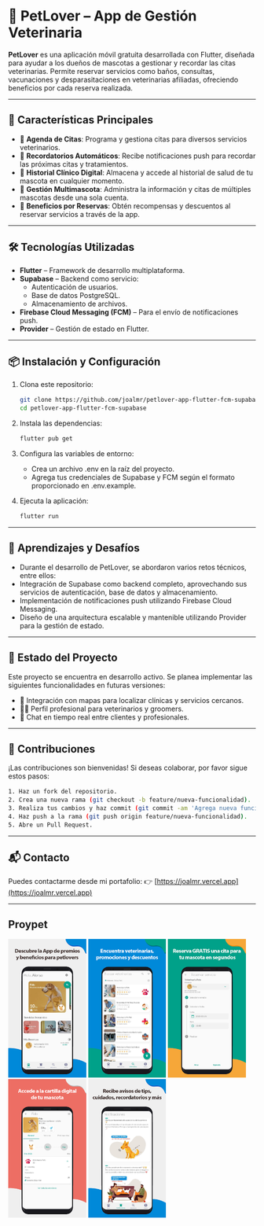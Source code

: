 # 🐾 PetLover – App de Gestión Veterinaria

**PetLover** es una aplicación móvil gratuita desarrollada con Flutter, diseñada para ayudar a los dueños de mascotas a gestionar y recordar las citas veterinarias. Permite reservar servicios como baños, consultas, vacunaciones y desparasitaciones en veterinarias afiliadas, ofreciendo beneficios por cada reserva realizada.

---

## 🚀 Características Principales

- 📅 **Agenda de Citas**: Programa y gestiona citas para diversos servicios veterinarios.
- 🔔 **Recordatorios Automáticos**: Recibe notificaciones push para recordar las próximas citas y tratamientos.
- 🧾 **Historial Clínico Digital**: Almacena y accede al historial de salud de tu mascota en cualquier momento.
- 🐶 **Gestión Multimascota**: Administra la información y citas de múltiples mascotas desde una sola cuenta.
- 🎁 **Beneficios por Reservas**: Obtén recompensas y descuentos al reservar servicios a través de la app.

---

## 🛠️ Tecnologías Utilizadas

- **Flutter** – Framework de desarrollo multiplataforma.
- **Supabase** – Backend como servicio:
  - Autenticación de usuarios.
  - Base de datos PostgreSQL.
  - Almacenamiento de archivos.
- **Firebase Cloud Messaging (FCM)** – Para el envío de notificaciones push.
- **Provider** – Gestión de estado en Flutter.

---

## 📦 Instalación y Configuración

1. Clona este repositorio:

   ```bash
   git clone https://github.com/joalmr/petlover-app-flutter-fcm-supabase.git
   cd petlover-app-flutter-fcm-supabase
   ```

2. Instala las dependencias:
   ```bash
   flutter pub get
   ```

3. Configura las variables de entorno:
   - Crea un archivo .env en la raíz del proyecto.
   - Agrega tus credenciales de Supabase y FCM según el formato proporcionado en .env.example.

4. Ejecuta la aplicación:
   ```bash
   flutter run
   ```

---

## 🧠 Aprendizajes y Desafíos
- Durante el desarrollo de PetLover, se abordaron varios retos técnicos, entre ellos:
- Integración de Supabase como backend completo, aprovechando sus servicios de autenticación, base de datos y almacenamiento.
- Implementación de notificaciones push utilizando Firebase Cloud Messaging.
- Diseño de una arquitectura escalable y mantenible utilizando Provider para la gestión de estado.

---

## 📌 Estado del Proyecto
Este proyecto se encuentra en desarrollo activo. Se planea implementar las siguientes funcionalidades en futuras versiones:
- 📍 Integración con mapas para localizar clínicas y servicios cercanos.
- 🧑‍⚕️ Perfil profesional para veterinarios y groomers.
- 💬 Chat en tiempo real entre clientes y profesionales.

---

## 🤝 Contribuciones
¡Las contribuciones son bienvenidas! Si deseas colaborar, por favor sigue estos pasos:
   ```bash
   1. Haz un fork del repositorio.
   2. Crea una nueva rama (git checkout -b feature/nueva-funcionalidad).
   3. Realiza tus cambios y haz commit (git commit -am 'Agrega nueva funcionalidad').
   4. Haz push a la rama (git push origin feature/nueva-funcionalidad).
   5. Abre un Pull Request.
   ```

---

## 📬 Contacto
Puedes contactarme desde mi portafolio:
👉 [https://joalmr.vercel.app](https://joalmr.vercel.app)

---

## Proypet

<img src="./assets/1.png" 
alt="Proypet" 
width="auto" 
height="282" 
/>
<img src="./assets/2.png" 
alt="Proypet" 
width="auto" 
height="282" 
/>
<img src="./assets/3.png" 
alt="Proypet" 
width="auto" 
height="282" 
/>
<img src="./assets/4.png" 
alt="Proypet" 
width="auto" 
height="282" 
/>
<img src="./assets/5.png" 
alt="Proypet" 
width="auto" 
height="282" 
/>

